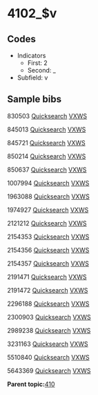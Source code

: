 # 4102\_$v

## Codes

-   Indicators
    -   First: 2
    -   Second: \_
-   Subfield: v

## Sample bibs

830503 [Quicksearch](https://search.library.yale.edu/catalog/830503) [VXWS](http://prodorbis.library.yale.edu:7014/vxws/GetHoldingsService?bibId=830503)

845013 [Quicksearch](https://search.library.yale.edu/catalog/845013) [VXWS](http://prodorbis.library.yale.edu:7014/vxws/GetHoldingsService?bibId=845013)

845721 [Quicksearch](https://search.library.yale.edu/catalog/845721) [VXWS](http://prodorbis.library.yale.edu:7014/vxws/GetHoldingsService?bibId=845721)

850214 [Quicksearch](https://search.library.yale.edu/catalog/850214) [VXWS](http://prodorbis.library.yale.edu:7014/vxws/GetHoldingsService?bibId=850214)

850637 [Quicksearch](https://search.library.yale.edu/catalog/850637) [VXWS](http://prodorbis.library.yale.edu:7014/vxws/GetHoldingsService?bibId=850637)

1007994 [Quicksearch](https://search.library.yale.edu/catalog/1007994) [VXWS](http://prodorbis.library.yale.edu:7014/vxws/GetHoldingsService?bibId=1007994)

1963088 [Quicksearch](https://search.library.yale.edu/catalog/1963088) [VXWS](http://prodorbis.library.yale.edu:7014/vxws/GetHoldingsService?bibId=1963088)

1974927 [Quicksearch](https://search.library.yale.edu/catalog/1974927) [VXWS](http://prodorbis.library.yale.edu:7014/vxws/GetHoldingsService?bibId=1974927)

2121212 [Quicksearch](https://search.library.yale.edu/catalog/2121212) [VXWS](http://prodorbis.library.yale.edu:7014/vxws/GetHoldingsService?bibId=2121212)

2154353 [Quicksearch](https://search.library.yale.edu/catalog/2154353) [VXWS](http://prodorbis.library.yale.edu:7014/vxws/GetHoldingsService?bibId=2154353)

2154356 [Quicksearch](https://search.library.yale.edu/catalog/2154356) [VXWS](http://prodorbis.library.yale.edu:7014/vxws/GetHoldingsService?bibId=2154356)

2154357 [Quicksearch](https://search.library.yale.edu/catalog/2154357) [VXWS](http://prodorbis.library.yale.edu:7014/vxws/GetHoldingsService?bibId=2154357)

2191471 [Quicksearch](https://search.library.yale.edu/catalog/2191471) [VXWS](http://prodorbis.library.yale.edu:7014/vxws/GetHoldingsService?bibId=2191471)

2191472 [Quicksearch](https://search.library.yale.edu/catalog/2191472) [VXWS](http://prodorbis.library.yale.edu:7014/vxws/GetHoldingsService?bibId=2191472)

2296188 [Quicksearch](https://search.library.yale.edu/catalog/2296188) [VXWS](http://prodorbis.library.yale.edu:7014/vxws/GetHoldingsService?bibId=2296188)

2300903 [Quicksearch](https://search.library.yale.edu/catalog/2300903) [VXWS](http://prodorbis.library.yale.edu:7014/vxws/GetHoldingsService?bibId=2300903)

2989238 [Quicksearch](https://search.library.yale.edu/catalog/2989238) [VXWS](http://prodorbis.library.yale.edu:7014/vxws/GetHoldingsService?bibId=2989238)

3231163 [Quicksearch](https://search.library.yale.edu/catalog/3231163) [VXWS](http://prodorbis.library.yale.edu:7014/vxws/GetHoldingsService?bibId=3231163)

5510840 [Quicksearch](https://search.library.yale.edu/catalog/5510840) [VXWS](http://prodorbis.library.yale.edu:7014/vxws/GetHoldingsService?bibId=5510840)

5643369 [Quicksearch](https://search.library.yale.edu/catalog/5643369) [VXWS](http://prodorbis.library.yale.edu:7014/vxws/GetHoldingsService?bibId=5643369)

**Parent topic:**[410](../../tags/410/410.md)

